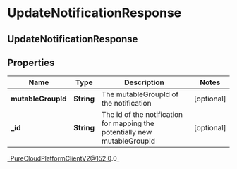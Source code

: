 # UpdateNotificationResponse

## UpdateNotificationResponse

## Properties

|Name | Type | Description | Notes|
|------------ | ------------- | ------------- | -------------|
| **mutableGroupId** | **String** | The mutableGroupId of the notification | [optional] |
| **_id** | **String** | The id of the notification for mapping the potentially new mutableGroupId | [optional] |



_PureCloudPlatformClientV2@152.0.0_
